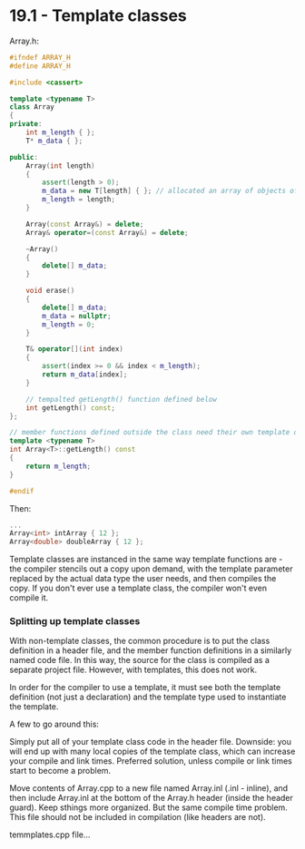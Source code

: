 # 19.1 - Template classes

Array.h:

```c++
#ifndef ARRAY_H
#define ARRAY_H

#include <cassert>

template <typename T>
class Array
{
private:
    int m_length { };
    T* m_data { };

public:
    Array(int length)
    {
        assert(length > 0);
        m_data = new T[length] { }; // allocated an array of objects of type T
        m_length = length;
    }

    Array(const Array&) = delete;
    Array& operator=(const Array&) = delete;

    ~Array()
    {
        delete[] m_data;
    }

    void erase()
    {
        delete[] m_data;
        m_data = nullptr;
        m_length = 0;
    }

    T& operator[](int index)
    {
        assert(index >= 0 && index < m_length);
        return m_data[index];
    }

    // tempalted getLength() function defined below
    int getLength() const;
};

// member functions defined outside the class need their own template declaration
template <typename T>
int Array<T>::getLength() const
{
    return m_length;
}

#endif
```

Then:

```c++
...
Array<int> intArray { 12 };
Array<double> doubleArray { 12 };
```

Template classes are instanced in the same way template functions are - the compiler
stencils out a copy upon demand, with the template parameter replaced by the actual data
type the user needs, and then compiles the copy. If you don't ever use a template class,
the compiler won't even compile it.

### Splitting up template classes
With non-template classes, the common procedure is to put the class definition in a header
file, and the member function definitions in a similarly named code file. In this way, the
source for the class is compiled as a separate project file. However, with templates, this
does not work.

In order for the compiler to use a template, it must see both the template definition (not
just a declaration) and the template type used to instantiate the template.

A few to go around this:

Simply put all of your template class code in the header file. Downside: you will end up
with many local copies of the template class, which can increase your compile and link
times. Preferred solution, unless compile or link times start to become a problem.

Move contents of Array.cpp to a new file named Array.inl (.inl - inline), and then include
Array.inl at the bottom of the Array.h header (inside the header guard). Keep sthings more
organized. But the same compile time problem. This file should not be included in
compilation (like headers are not).

temmplates.cpp file...
